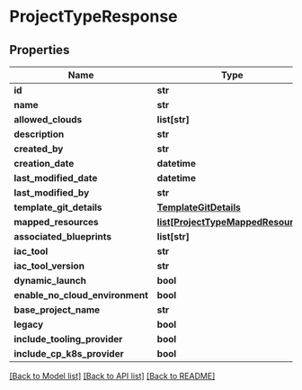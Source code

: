 # ProjectTypeResponse

## Properties
Name | Type | Description | Notes
------------ | ------------- | ------------- | -------------
**id** | **str** |  | [optional] 
**name** | **str** |  | [optional] 
**allowed_clouds** | **list[str]** |  | [optional] 
**description** | **str** |  | [optional] 
**created_by** | **str** |  | [optional] 
**creation_date** | **datetime** |  | [optional] 
**last_modified_date** | **datetime** |  | [optional] 
**last_modified_by** | **str** |  | [optional] 
**template_git_details** | [**TemplateGitDetails**](TemplateGitDetails.md) |  | [optional] 
**mapped_resources** | [**list[ProjectTypeMappedResource]**](ProjectTypeMappedResource.md) |  | [optional] 
**associated_blueprints** | **list[str]** |  | [optional] 
**iac_tool** | **str** |  | [optional] 
**iac_tool_version** | **str** |  | [optional] 
**dynamic_launch** | **bool** |  | [optional] 
**enable_no_cloud_environment** | **bool** |  | [optional] 
**base_project_name** | **str** |  | [optional] 
**legacy** | **bool** |  | [optional] 
**include_tooling_provider** | **bool** |  | [optional] 
**include_cp_k8s_provider** | **bool** |  | [optional] 

[[Back to Model list]](../README.md#documentation-for-models) [[Back to API list]](../README.md#documentation-for-api-endpoints) [[Back to README]](../README.md)

